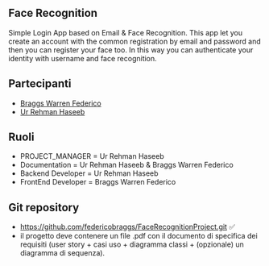 ## Face Recognition

Simple Login App based on Email & Face Recognition. This app let you create an account with the common registration by email and password and then you can register your face too. In this way you can authenticate your identity with username and face recognition. 

## Partecipanti
 - <a href="https://github.com/federicobraggs">Braggs Warren Federico</a>
 - <a href="https://github.com/seebi98">Ur Rehman Haseeb</a>

## Ruoli
* PROJECT_MANAGER = Ur Rehman Haseeb
* Documentation = Ur Rehman Haseeb & Braggs Warren Federico 
* Backend Developer = Ur Rehman Haseeb
* FrontEnd Developer = Braggs Warren Federico

## Git repository
* https://github.com/federicobraggs/FaceRecognitionProject.git  :white_check_mark:
* il progetto deve contenere un file .pdf con il documento di specifica dei requisiti (user story + casi uso + diagramma classi + (opzionale) un diagramma di sequenza).
